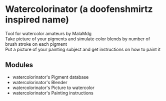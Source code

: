 # Watercolorinator (a doofenshmirtz inspired name)
Tool for watercolor amateurs by MalaMdg\
Take picture of your pigments and simulate color blends by number of brush stroke on each pigment\
Put a picture of your painting subject and get instructions on how to paint it

## Modules
- watercolorinator's Pigment database
- watercolorinator's Blender
- watercolorinator's Picture to watercolor
- watercolorinator's Painting instructions
